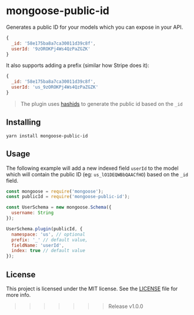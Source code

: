 # mongoose-public-id

Generates a public ID for your models which you can expose in your API.

```js
{
  _id: '58e175ba8a7ca30011d39c8f',
  userId: '9zOROKPj4Ws4QzPaZGZK'
}
```

It also supports adding a prefix (similar how Stripe does it):

```js
{
  _id: '58e175ba8a7ca30011d39c8f',
  userId: 'us_9zOROKPj4Ws4QzPaZGZK'
}
```

> The plugin uses [hashids](http://hashids.org) to generate the public id based on the `_id`

## Installing

```
yarn install mongoose-public-id
```

## Usage

The following example will add a new indexed field `userId` to the model which will contain the public ID (eg: `us_lO1DEQWBbQAACfHO`) based on the `_id` field.

```javascript
const mongoose = require('mongoose');
const publicId = require('mongoose-public-id');

const UserSchema = new mongoose.Schema({
  username: String
});

UserSchema.plugin(publicId, {
  namespace: 'us', // optional
  prefix: '_' // default value,
  fieldName: 'userId',
  index: true // default value
});
```

## License

This project is licensed under the MIT license. See the [LICENSE](LICENSE) file for more info.
>>>>>>> Release v1.0.0
